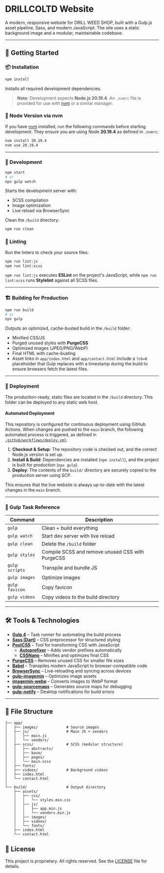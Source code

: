 # DRILLCOLTD Website

A modern, responsive website for DRILL WEED SHOP, built with a Gulp.js asset pipeline, Sass, and modern JavaScript. The site uses a static background image and a modular, maintainable codebase.

---

## 🚀 Getting Started

### 📦 Installation

```bash
npm install
```

Installs all required development dependencies.

> **Note**: Development expects **Node.js 20.19.4**. An `.nvmrc` file is provided for use with [nvm](https://github.com/nvm-sh/nvm) or a similar manager.

### 📌 Node Version via nvm

If you have [nvm](https://github.com/nvm-sh/nvm) installed, run the following commands before starting development. They ensure you are using Node **20.19.4** as defined in `.nvmrc`:

```bash
nvm install 20.19.4
nvm use 20.19.4
```

---

### 🧪 Development

```bash
npm start
# or
npx gulp watch
```

Starts the development server with:

- SCSS compilation
- Image optimization
- Live reload via BrowserSync

Clean the `/build` directory:

```bash
npm run clean
```

### 🧹 Linting

Run the linters to check your source files:

```bash
npm run lint:js
npm run lint:scss
```

`npm run lint:js` executes **ESLint** on the project's JavaScript, while `npm run lint:scss` runs **Stylelint** against all SCSS files.

---

### 🏗️ Building for Production

```bash
npm run build
# or
npx gulp
```

Outputs an optimized, cache-busted build in the `/build` folder:

- Minified CSS/JS
- Purged unused styles with **PurgeCSS**
- Optimized images (JPEG/PNG/WebP)
- Final HTML with cache-busting
- Asset links in `app/index.html` and `app/contact.html` include a `?cb=0`
  placeholder that Gulp replaces with a timestamp during the build to ensure
  browsers fetch the latest files.

---

### 🚀 Deployment

The production-ready, static files are located in the `/build` directory. This folder can be deployed to any static web host.

#### Automated Deployment

This repository is configured for continuous deployment using GitHub Actions. When changes are pushed to the `main` branch, the following automated process is triggered, as defined in [`.github/workflows/deploy.yml`](.github/workflows/deploy.yml):

1.  **Checkout & Setup**: The repository code is checked out, and the correct Node.js version is set up.
2.  **Install & Build**: Dependencies are installed (`npm install`), and the project is built for production (`npx gulp`).
3.  **Deploy**: The contents of the `build/` directory are securely copied to the production server using SCP.

This ensures that the live website is always up-to-date with the latest changes in the `main` branch.

---

### 🔧 Gulp Task Reference

| Command        | Description                                      |
| -------------- | ------------------------------------------------ |
| `gulp`         | Clean + build everything                         |
| `gulp watch`   | Start dev server with live reload                |
| `gulp clean`   | Delete the `/build` folder                       |
| `gulp styles`  | Compile SCSS and remove unused CSS with PurgeCSS |
| `gulp scripts` | Transpile and bundle JS                          |
| `gulp images`  | Optimize images                                  |
| `gulp favicon` | Copy favicon                                     |
| `gulp videos`  | Copy videos to the build directory               |

---

## 🛠️ Tools & Technologies

- **[Gulp 4](https://gulpjs.com/)** – Task runner for automating the build process
- **[Sass (Dart)](https://sass-lang.com/)** – CSS preprocessor for structured styling
- **[PostCSS](https://postcss.org/)** – Tool for transforming CSS with JavaScript
  - **[Autoprefixer](https://github.com/postcss/autoprefixer)** – Adds vendor prefixes automatically
  - **[CSSNano](https://cssnano.co/)** – Minifies and optimizes final CSS
- **[PurgeCSS](https://purgecss.com/)** – Removes unused CSS for smaller file sizes
- **[Babel](https://babeljs.io/)** – Transpiles modern JavaScript to browser-compatible code
- **[BrowserSync](https://browsersync.io/)** – Live-reloading and syncing across devices
- **[gulp-imagemin](https://github.com/sindresorhus/gulp-imagemin)** – Optimizes image assets
- **[imagemin-webp](https://github.com/imagemin/imagemin-webp)** – Converts images to WebP format
- **[gulp-sourcemaps](https://github.com/gulp-sourcemaps/gulp-sourcemaps)** – Generates source maps for debugging
- **[gulp-notify](https://github.com/mikaelbr/gulp-notify)** – Desktop notifications for build errors

---

## 📁 File Structure

```
├── app/
│   ├── images/             # Source images
│   ├── js/                 # Main JS + vendors
│   │   ├── main.js
│   │   └── vendors/
│   ├── scss/               # SCSS (modular structure)
│   │   ├── abstracts/
│   │   ├── base/
│   │   ├── pages/
│   │   └── main.scss
│   ├── fonts/
│   ├── videos/             # Background videos
│   ├── index.html
│   └── contact.html
│
└── build/                  # Output directory
    ├── assets/
    │   ├── css/
    │   │   └── styles.min.css
    │   ├── js/
    │   │   ├── app.min.js
    │   │   └── vendors.min.js
    │   ├── images/
    │   ├── videos/
    │   └── fonts/
    ├── index.html
    └── contact.html
```

## 📜 License

This project is proprietary. All rights reserved. See the [LICENSE](LICENSE) file for details.
